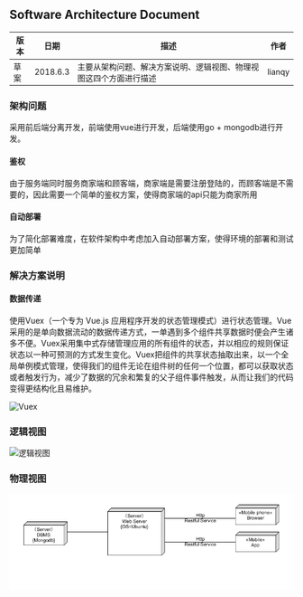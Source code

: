## Software Architecture Document

| 版本 | 日期 | 描述 | 作者|
| -- | -- | -- | -- |
| 草案 | 2018.6.3 | 主要从架构问题、解决方案说明、逻辑视图、物理视图这四个方面进行描述 | lianqy |

### 架构问题

采用前后端分离开发，前端使用vue进行开发，后端使用go + mongodb进行开发。

#### 鉴权
由于服务端同时服务商家端和顾客端，商家端是需要注册登陆的，而顾客端是不需要的，因此需要一个简单的鉴权方案，使得商家端的api只能为商家所用

#### 自动部署
为了简化部署难度，在软件架构中考虑加入自动部署方案，使得环境的部署和测试更加简单

### 解决方案说明
#### 数据传递
使用Vuex（一个专为 Vue.js 应用程序开发的状态管理模式）进行状态管理。Vue采用的是单向数据流动的数据传递方式，一单遇到多个组件共享数据时便会产生诸多不便。Vuex采用集中式存储管理应用的所有组件的状态，并以相应的规则保证状态以一种可预测的方式发生变化。Vuex把组件的共享状态抽取出来，以一个全局单例模式管理，使得我们的组件无论在组件树的任何一个位置，都可以获取状态或者触发行为，减少了数据的冗余和繁复的父子组件事件触发，从而让我们的代码变得更结构化且易维护。
  
![Vuex](https://vuex.vuejs.org/vuex.png)

### 逻辑视图

![逻辑视图](https://github.com/gogogoSYSU/documents/blob/master/img/jiagouluojishitu.PNG?raw=true)

### 物理视图

![物理视图](https://github.com/gogogoSYSU/documents/blob/master/img/wuli.PNG?raw=true)
